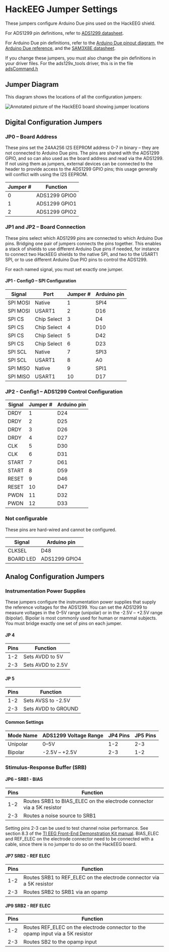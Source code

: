 # HackEEG Jumper Settings

These jumpers configure Arduino Due pins used on the HackEEG shield.

For ADS1299 pin definitions, refer to [ADS1299 datasheet](http://www.ti.com/lit/ds/symlink/ads1299.pdf).

For Arduino Due pin definitions, refer to the [Arduino Due pinout diagram](https://raw.githubusercontent.com/adamfeuer/hackeeg-shield/master/docs/arduino_due_pinout.png), the [Arduino Due reference](https://www.arduino.cc/en/Main/ArduinoBoardDue), and the [SAM3X8E datasheet](http://www.atmel.com/Images/Atmel-11057-32-bit-Cortex-M3-Microcontroller-SAM3X-SAM3A_Datasheet.pdf).

If you change these jumpers, you must also change the pin definitions in your driver files. For the ads129x_tools driver, this is in the file [adsCommand.h](https://github.com/adamfeuer/ADS129x-tools/blob/master/ads129x_driver/adsCommand.h)


## Jumper Diagram

This diagram shows the locations of all the configuration jumpers:

![Annotated picture of the HackEEG board showing jumper locations](https://raw.githubusercontent.com/adamfeuer/hackeeg-shield/master/docs/hackeeg-shield-top-annotated.jpg)


## Digital Configuration Jumpers


### JP0 – Board Address 

These pins set the 24AA256 I2S EEPROM address 0-7 in binary – they are not connected to Arduino Due pins. The pins are shared with the ADS1299 GPIO, and so can also used as the board address and read via the ADS1299. If not using them as jumpers, external devices can be connected to the header to provide access to the ADS1299 GPIO pins; this usage generally will conflict with using the I2S EEPROM.

| Jumper #	|Function				|
|------------	|------------------	|
| 0  	 		| ADS1299 GPIO0		|
| 1   			| ADS1299 GPIO1		|
| 2   			| ADS1299 GPIO2		|


### JP1 and JP2 – Board Connection

These pins select which ADS1299 pins are connected to which Arduino Due pins. Bridging one pair of jumpers connects the pins together. This enables a stack of shields to use different Arduino Due pins if needed, for instance to connect two HackEEG shields to the native SPI, and two to the USART1 SPI, or to use different Arduino Due PIO pins to control the ADS1299.

For each named signal, you must set exactly one jumper.
    
#### JP1 - Config0 – SPI Configuration


| Signal		|Port				|Jumper #	|Arduino pin |
|------------	|---------------	|--------	|----------- |
| SPI MOSI	| Native			| 1			| SPI4       |
| SPI MOSI	| USART1			| 2			| D16        |
| SPI CS		| Chip Select		| 3			| D4         |
| SPI CS		| Chip Select		| 4			| D10        |
| SPI CS		| Chip Select		| 5			| D42        |
| SPI CS		| Chip Select		| 6			| D23        |
| SPI SCL 	| Native			| 7			| SPI3       |
| SPI SCL 	| USART1			| 8			| A0         |
| SPI MISO 	| Native			| 9			| SPI1       |
| SPI MISO 	| USART1			| 10		| D17        |

      
### JP2 - Config1 – ADS1299 Control Configuration


| Signal		| Jumper #	|Arduino pin	|
|------------	|------------	|------------	|
| DRDY			| 1				| D24      	|
| DRDY			| 2				| D25      	|
| DRDY			| 3				| D26      	|
| DRDY			| 4				| D27      	|
| CLK			| 5				| D30      	|
| CLK			| 6				| D31      	|
| START		| 7				| D61      	|
| START		| 8				| D59      	|
| RESET		| 9				| D46      	|
| RESET		| 10			| D47      	|
| PWDN			| 11			| D32      	|
| PWDN			| 12			| D33      	|


### Not configurable

These pins are hard-wired and cannot be configured.

| Signal		|Arduino pin		|
|------------	|---------------	|
| CLKSEL		| D48				|
| BOARD LED	| ADS1299 GPIO4	|


## Analog Configuration Jumpers

### Instrumentation Power Supplies

These jumpers configure the instrumentation power supplies that supply the reference voltages for the ADS1299. You can set the ADS1299 to measure voltages in the 0–5V range (unipolar) or in the -2.5V – +2.5V range (bipolar). Bipolar is most commonly used for human or mammal subjects. You must bridge exactly one set of pins on each jumper.

#### JP 4

| Pins			| Function			|
|------------	|------------------	|
| 1-2			| Sets AVDD to 5V	|
| 2-3			| Sets AVDD to 2.5V	|
 
#### JP 5

| Pins			| Function				|
|------------	|----------------------	|
| 1-2			| Sets AVSS to -2.5V	|
| 2-3			| Sets AVDD to GROUND	|


#### Common Settings

| Mode Name	| ADS1299 Voltage Range		| JP4 Pins| JP5 Pins |
|------------	|-------------------------	|---------|--------- |
| Unipolar	| 0–5V							| 1-2     | 2-3      |
| Bipolar		| -2.5V – +2.5V				| 2-3     | 1-2      |


### Stimulus-Response Buffer (SRB)


#### JP6 – SRB1 - BIAS

| Pins			| Function			|
|------------	|------------------	|
| 1-2			| Routes SRB1 to BIAS_ELEC on the electrode connector via a 5K resistor |
| 2-3			| Routes a noise source to SRB1                                         |

Setting pins 2-3 can be used to test channel noise performance. See section 8.3 of the [TI EEG Front-End Demonstration Kit manual](http://www.ti.com/lit/ug/slau443b/slau443b.pdf). BIAS_ELEC and REF_ELEC on the electrode connector need to be connected with a cable, since there is no jumper to do so on the HackEEG board.


#### JP7 SRB2 - REF ELEC 

| Pins			| Function				                                                |
|------------	|--------------------------------------------------------------------- |
| 1-2			| Routes SRB1 to REF_ELEC on the electrode connector via a 5K resistor |
| 2-3			| Routes SRB2 to SRB1 via an opamp                                     |

#### JP9 SRB2 - REF ELEC 

| Pins			| Function				                                                           |
|------------	|-------------------------------------------------------------------------------- |
| 1-2			| Routes REF_ELEC on the electrode connector to the opamp input via a 5K resistor |
| 2-3			| Routes SB2 to the opamp input                                                   |

